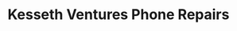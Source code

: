 ---
title: "Kesseth Ventures Phone Repairs"
url: /accra/kesseth-ventures-phone-repairs/
shop: Handy
---